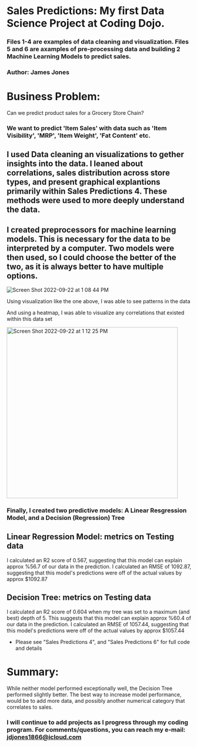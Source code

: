 # Sales Predictions: My first Data Science Project at Coding Dojo.
### Files 1-4 are examples of data cleaning and visualization. Files 5 and 6 are axamples of pre-processing data and building 2 Machine Learning Models to predict sales.
### Author: James Jones
# Business Problem: 
Can we predict product sales for a Grocery Store Chain?
### We want to predict 'Item Sales' with data such as 'Item Visibility', 'MRP', 'Item Weight', 'Fat Content' etc.

## I used Data cleaning an visualizations to gether insights into the data. I leaned about correlations, sales distribution across store types, and present graphical explantions primarily within Sales Predictions 4. These methods were used to more deeply understand the data.
## I created preprocessors for machine learning models. This is necessary for the data to be interpreted by a computer. Two models were then used, so I could choose the better of the two, as it is always better to have multiple options.

![Screen Shot 2022-09-22 at 1 08 44 PM](https://user-images.githubusercontent.com/109368648/191831257-0d401868-96cb-4796-a0ad-27d32fa6847d.png)

Using visualization like the one above, I was able to see patterns in the data

And using a heatmap, I was able to visualize any correlations that existed within this data set

<img width="465" alt="Screen Shot 2022-09-22 at 1 12 25 PM" src="https://user-images.githubusercontent.com/109368648/191831863-647e00ce-b07f-4ff6-8657-9117ffd4da54.png">

### Finally, I created two predictive models: A Linear Resgression Model, and a Decision (Regression) Tree

## Linear Regression Model: metrics on Testing data
I calculated an R2 score of 0.567, suggesting that this model can explain approx %56.7 of our data in the prediction.
I calculated an RMSE of 1092.87, suggesting that this model's predictions were off of the actual values by approx $1092.87

## Decision Tree: metrics on Testing data
I calculated an R2 score of 0.604 when my tree was set to a maximum (and best) depth of 5. This suggests that this model can explain approx %60.4 of our data in the prediction.
I calculated an RMSE of 1057.44, suggesting that this model's predictions were off of the actual values by approx $1057.44

- Please see "Sales Predictions 4", and "Sales Predictions 6" for full code and details

# Summary:
While neither model performed exceptionally well, the Decision Tree performed slightly better.
The best way to increase model performance, would be to add more data, and possibly another numerical category that correlates to sales.

### I will continue to add projects as I progress through my coding program. For comments/questions, you can reach my e-mail: jdjones1866@icloud.com
